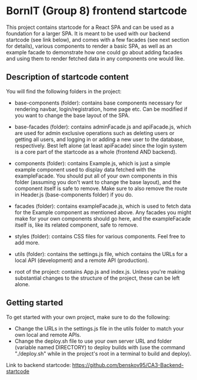# BornIT (Group 8) frontend startcode

This project contains startcode for a React SPA and can be used as a foundation for a larger SPA. It is meant to be used with our backend startcode (see link below), and comes with a few facades (see next section for details), various components to render a basic SPA, as well as an example facade to demonstrate how one could go about adding facades and using them to render fetched data in any components one would like.

## Description of startcode content

You will find the following folders in the project:

- base-components (folder): contains base components necessary for rendering navbar, login/registration, home page etc. Can be modified if you want to change the base layout of the SPA.

- base-facades (folder): contains adminFacade.js and apiFacade.js, which are used for admin exclusive operations such as deleting users or getting all users, and logging in or adding a new user to the database, respectively. Best left alone (at least apiFacade) since the login system is a core part of the startcode as a whole (frontend AND backend).

- components (folder): contains Example.js, which is just a simple example component used to display data fetched with the exampleFacade. You should put all of your own components in this folder (assuming you don't want to change the base layout), and the component itself is safe to remove. Make sure to also remove the route in Header.js (base-components folder) if you do. 

- facades (folder): contains exampleFacade.js, which is used to fetch data for the Example component as mentioned above. Any facades you might make for your own components should go here, and the exampleFacade itself is, like its related component, safe to remove.

- styles (folder): contains CSS files for various components. Feel free to add more.

- utils (folder): contains the settings.js file, which contains the URLs for a local API (development) and a remote API (production). 

- root of the project: contains App.js and index.js. Unless you're making substantial changes to the structure of the project, these can be left alone.

## Getting started
To get started with your own project, make sure to do the following:

- Change the URLs in the settings.js file in the utils folder to match your own local and remote APIs.
- Change the deploy.sh file to use your own server URL and folder (variable named DIRECTORY) to deploy builds with (use the command "./deploy.sh" while in the project's root in a terminal to build and deploy).

Link to backend startcode: https://github.com/benskov95/CA3-Backend-startcode
